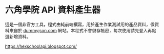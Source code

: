 # 六角學院 API 資料產生器

這是一個非官方工具，程式由純前端撰寫，用於產生作業測試用的產品資料，假資料來自於 [dummyjson.com](https://dummyjson.com/) 網站。本程式不會儲存帳密，每次使用請先登入再點選新增資料。

https://hexschoolapi.blogspot.com/